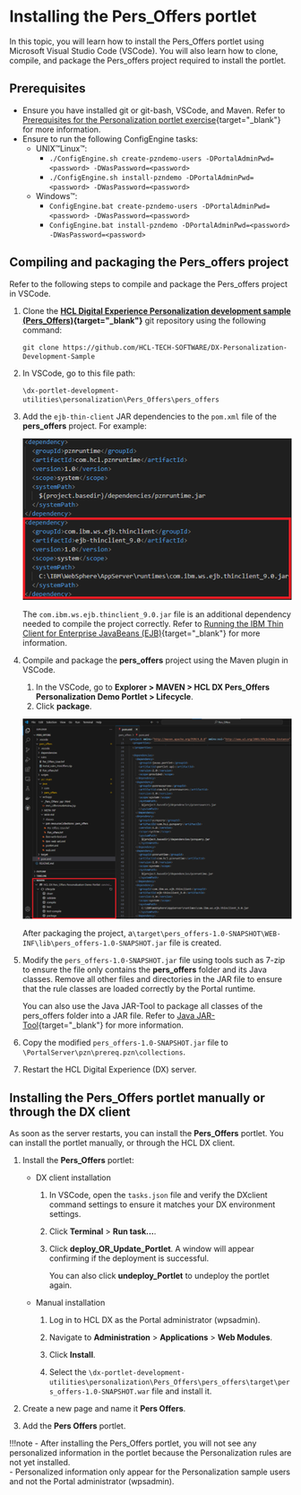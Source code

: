 # Installing the Pers_Offers portlet  

In this topic, you will learn how to install the Pers_Offers portlet using Microsoft Visual Studio Code (VSCode). You will also learn how to clone, compile, and package the Pers_offers project required to install the portlet.

## Prerequisites

- Ensure you have installed git or git-bash, VSCode, and Maven. Refer to [Prerequisites for the Personalization portlet exercise](./pzn_demoprereq.md){target="_blank"} for more information.
- Ensure to run the following ConfigEngine tasks:
    - UNIX™Linux™:  
        - `./ConfigEngine.sh create-pzndemo-users -DPortalAdminPwd=<password> -DWasPassword=<password>`  
        - `./ConfigEngine.sh install-pzndemo -DPortalAdminPwd=<password> -DWasPassword=<password>`  
    - Windows™:  
        - `ConfigEngine.bat create-pzndemo-users -DPortalAdminPwd=<password> -DWasPassword=<password>`
        - `ConfigEngine.bat install-pzndemo -DPortalAdminPwd=<password> -DWasPassword=<password>`  

## Compiling and packaging the Pers_offers project

Refer to the following steps to compile and package the Pers_offers project in VSCode.

1. Clone the **[HCL Digital Experience Personalization development sample (Pers_Offers)](https://github.com/HCL-TECH-SOFTWARE/DX-Personalization-Development-Sample){target="_blank"}** git repository using the following command:

    ```text
    git clone https://github.com/HCL-TECH-SOFTWARE/DX-Personalization-Development-Sample
    ```  

2. In VSCode, go to this file path:  

    ```text
    \dx-portlet-development-utilities\personalization\Pers_Offers\pers_offers  
    ```

3. Add the `ejb-thin-client` JAR dependencies to the `pom.xml` file of the **pers_offers** project. For example:

    ![Change in pom.xml](./images/ejb_thin_client_pre_req.png)  

    The `com.ibm.ws.ejb.thinclient_9.0.jar` file is an additional dependency needed to compile the project correctly. Refer to [Running the IBM Thin Client for Enterprise JavaBeans (EJB)](https://www.ibm.com/docs/en/was-nd/9.0.5?topic=applications-running-thin-client-enterprise-javabeans-ejb){target="_blank"} for more information.  

4. Compile and package the **pers_offers** project using the Maven plugin in VSCode.

    1. In the VSCode, go to **Explorer > MAVEN > HCL DX Pers_Offers Personalization Demo Portlet > Lifecycle**.
    2. Click **package**.

    ![Maven Packaging](./images/maven_packaging_pers_offers.png)  

    After packaging the project, a`\target\pers_offers-1.0-SNAPSHOT\WEB-INF\lib\pers_offers-1.0-SNAPSHOT.jar` file is created.  

5. Modify the `pers_offers-1.0-SNAPSHOT.jar` file using tools such as 7-zip to ensure the file only contains the **pers_offers** folder and its Java classes. Remove all other files and directories in the JAR file to ensure that the rule classes are loaded correctly by the Portal runtime.  

    You can also use the Java JAR-Tool to package all classes of the pers_offers folder into a JAR file. Refer to [Java JAR-Tool](https://docs.oracle.com/javase/tutorial/deployment/jar/basicsindex.html){target="_blank"} for more information.  

6. Copy the modified `pers_offers-1.0-SNAPSHOT.jar` file to `\PortalServer\pzn\prereq.pzn\collections`.  

7. Restart the HCL Digital Experience (DX) server.

## Installing the Pers_Offers portlet manually or through the DX client  

As soon as the server restarts, you can install the **Pers_Offers** portlet. You can install the portlet manually, or through the HCL DX client.  

1. Install the **Pers_Offers** portlet:  

    - DX client installation  

        1. In VSCode, open the `tasks.json` file and verify the DXclient command settings to ensure it matches your DX environment settings.  

        2. Click **Terminal** > **Run task...**.  

        3. Click **deploy_OR_Update_Portlet**. A window will appear confirming if the deployment is successful.  

            You can also click **undeploy_Portlet** to undeploy the portlet again.  

    - Manual installation  

        1. Log in to HCL DX as the Portal administrator (wpsadmin).  

        2. Navigate to **Administration** > **Applications** > **Web Modules**.  

        3. Click **Install**.  

        4. Select the `\dx-portlet-development-utilities\personalization\Pers_Offers\pers_offers\target\pers_offers-1.0-SNAPSHOT.war` file and install it.  

2. Create a new page and name it **Pers Offers**.

3. Add the **Pers Offers** portlet.  

!!!note
    - After installing the Pers_Offers portlet, you will not see any personalized information in the portlet because the Personalization rules are not yet installed.  
    - Personalized information only appear for the Personalization sample users and not the Portal administrator (wpsadmin).  
